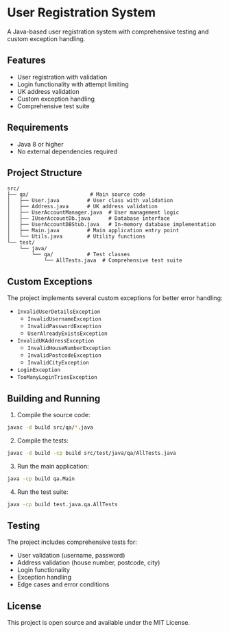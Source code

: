 # User Registration System

A Java-based user registration system with comprehensive testing and custom exception handling.

## Features

- User registration with validation
- Login functionality with attempt limiting
- UK address validation
- Custom exception handling
- Comprehensive test suite

## Requirements

- Java 8 or higher
- No external dependencies required

## Project Structure

```
src/
├── qa/                    # Main source code
│   ├── User.java         # User class with validation
│   ├── Address.java      # UK address validation
│   ├── UserAccountManager.java  # User management logic
│   ├── IUserAccountDb.java      # Database interface
│   ├── UserAccountDBStub.java   # In-memory database implementation
│   ├── Main.java         # Main application entry point
│   └── Utils.java        # Utility functions
└── test/
    └── java/
        └── qa/           # Test classes
            └── AllTests.java  # Comprehensive test suite
```

## Custom Exceptions

The project implements several custom exceptions for better error handling:

- `InvalidUserDetailsException`
  - `InvalidUsernameException`
  - `InvalidPasswordException`
  - `UserAlreadyExistsException`
- `InvalidUKAddressException`
  - `InvalidHouseNumberException`
  - `InvalidPostcodeException`
  - `InvalidCityException`
- `LoginException`
- `TooManyLoginTriesException`

## Building and Running

1. Compile the source code:
```bash
javac -d build src/qa/*.java
```

2. Compile the tests:
```bash
javac -d build -cp build src/test/java/qa/AllTests.java
```

3. Run the main application:
```bash
java -cp build qa.Main
```

4. Run the test suite:
```bash
java -cp build test.java.qa.AllTests
```

## Testing

The project includes comprehensive tests for:
- User validation (username, password)
- Address validation (house number, postcode, city)
- Login functionality
- Exception handling
- Edge cases and error conditions

## License

This project is open source and available under the MIT License. 